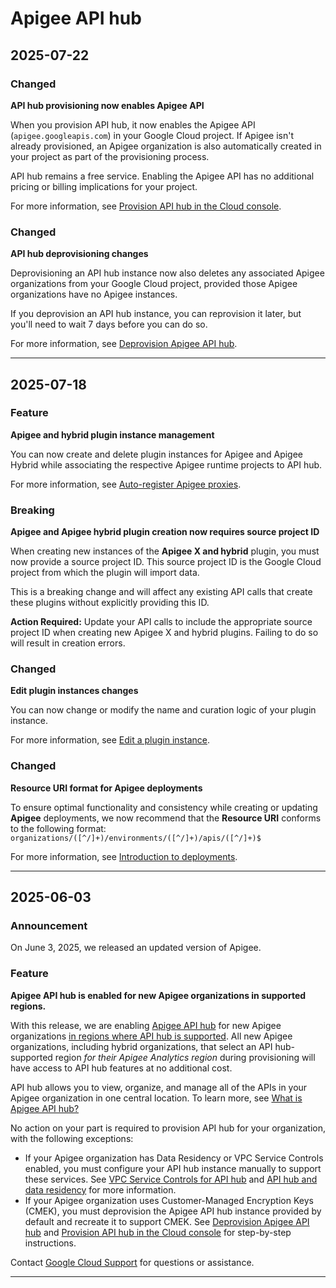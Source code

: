 # Apigee API hub

## 2025-07-22

### Changed

**API hub provisioning now enables Apigee API**

When you provision API hub, it now enables the Apigee API (`apigee.googleapis.com`) in your Google Cloud project. If Apigee isn't already provisioned, an Apigee organization is also automatically created in your project as part of the provisioning process.

API hub remains a free service. Enabling the Apigee API has no additional pricing or billing implications for your project.

For more information, see [Provision API hub in the Cloud console](https://cloud.google.com/apigee/docs/apihub/provision).

### Changed

**API hub deprovisioning changes**

Deprovisioning an API hub instance now also deletes any associated Apigee organizations from your Google Cloud project, provided those Apigee organizations have no Apigee instances.

If you deprovision an API hub instance, you can reprovision it later, but you'll need to wait 7 days before you can do so.

For more information, see [Deprovision Apigee API hub](https://cloud.google.com/apigee/docs/apihub/deprovision).

---
## 2025-07-18

### Feature

**Apigee and hybrid plugin instance management**

You can now create and delete plugin instances for Apigee and Apigee Hybrid while associating the respective Apigee runtime projects to API hub.

For more information, see [Auto-register Apigee proxies](https://cloud.google.com/apigee/docs/apihub/auto-register-apigee-proxies).

### Breaking

**Apigee and Apigee hybrid plugin creation now requires source project ID**

When creating new instances of the **Apigee X and hybrid** plugin, you must now provide a source project ID. This source project ID is the Google Cloud project from which the plugin will import data.

This is a breaking change and will affect any existing API calls that create these plugins without explicitly providing this ID.

**Action Required:** Update your API calls to include the appropriate source project ID when creating new Apigee X and hybrid plugins. Failing to do so will result in creation errors.

### Changed

**Edit plugin instances changes**

You can now change or modify the name and curation logic of your plugin instance.

For more information, see [Edit a plugin instance](https://cloud.google.com/apigee/docs/apihub/manage-plugin-instances#edit-plugin-instance).

### Changed

**Resource URI format for Apigee deployments**

To ensure optimal functionality and consistency while creating or updating **Apigee** deployments, we now recommend that the **Resource URI** conforms to the following format:
`organizations/([^/]+)/environments/([^/]+)/apis/([^/]+)$`

For more information, see [Introduction to deployments](https://cloud.google.com/apigee/docs/apihub/deployments-intro).

---
## 2025-06-03

### Announcement

On June 3, 2025, we released an updated version of Apigee.

### Feature

**Apigee API hub is enabled for new Apigee organizations in supported regions.**

With this release, we are enabling [Apigee API hub](https://cloud.google.com/apigee/docs/apihub/what-is-api-hub) for new Apigee organizations [in regions where API hub is supported](https://cloud.google.com/apigee/docs/locations#available-apigee-api-analytics-regions). All new Apigee organizations, including hybrid organizations, that select an API hub-supported region *for their Apigee Analytics region* during provisioning will have access to API hub features at no additional cost.

API hub allows you to view, organize, and manage all of the APIs in your Apigee organization in one central location. To learn more, see [What is Apigee API hub?](https://cloud.google.com/apigee/docs/apihub/what-is-api-hub)

No action on your part is required to provision API hub for your organization, with the following exceptions:

* If your Apigee organization has Data Residency or VPC Service Controls enabled, you must configure your API hub instance manually to support these services. See [VPC Service Controls for API hub](https://cloud.google.com/apigee/docs/apihub/vpc-service-control) and [API hub and data residency](https://cloud.google.com/apigee/docs/apihub/locations#drz-api-hub) for more information.
* If your Apigee organization uses Customer-Managed Encryption Keys (CMEK), you must deprovision the Apigee API hub instance provided by default and recreate it to support CMEK. See [Deprovision Apigee API hub](https://cloud.google.com/apigee/docs/apihub/deprovision) and [Provision API hub in the Cloud console](https://cloud.google.com/apigee/docs/apihub/provision) for step-by-step instructions.

Contact [Google Cloud Support](https://cloud.google.com/apigee/docs/support/getting-started-with-support) for questions or assistance.

---
